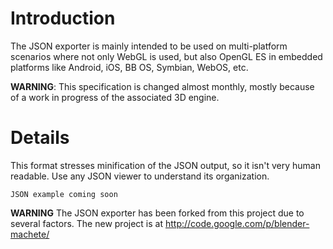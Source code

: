 # Introduction #

The JSON exporter is mainly intended to be used on multi-platform scenarios where not only WebGL is used, but also OpenGL ES in embedded platforms like Android, iOS, BB OS, Symbian, WebOS, etc.


**WARNING**: This specification is changed almost monthly, mostly because of a work in progress of the associated 3D engine.

# Details #

This format stresses minification of the JSON output, so it isn't very human readable. Use any JSON viewer to understand its organization.

```
JSON example coming soon
```

**WARNING** The JSON exporter has been forked from this project due to several factors. The new project is at http://code.google.com/p/blender-machete/